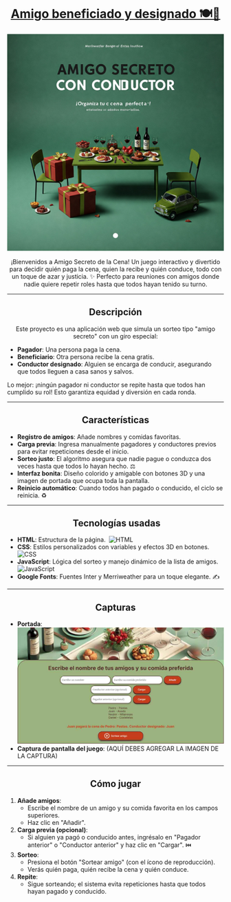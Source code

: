 <h1 align="center"><u>Amigo beneficiado y designado️ 🍽️🎁 </u></h1>

<p align="center">
  <img src="README.img/caratula.jpg" alt="Carátula del juego">
</p>

<p align="center">
  ¡Bienvenidos a Amigo Secreto de la Cena! Un juego interactivo y divertido para decidir quién paga la cena, quien la recibe y quién conduce, todo con un toque de azar y justicia. ✨ Perfecto para reuniones con amigos donde nadie quiere repetir roles hasta que todos hayan tenido su turno. 
</p>

<hr>

<h2 align="center"> Descripción</h2>

<p align="center">
  Este proyecto es una aplicación web que simula un sorteo tipo "amigo secreto" con un giro especial:
  <ul>
    <li><b>Pagador</b>: Una persona paga la cena.</li>
    <li><b>Beneficiario</b>: Otra persona recibe la cena gratis.</li>
    <li><b>Conductor designado</b>: Alguien se encarga de conducir, asegurando que todos lleguen a casa sanos y salvos.</li>
  </ul>
  Lo mejor: ¡ningún pagador ni conductor se repite hasta que todos han cumplido su rol!  Esto garantiza equidad y diversión en cada ronda. 
</p>

<hr>

<h2 align="center"> Características</h2>

<p align="center">
  <ul>
    <li><b>Registro de amigos</b>: Añade nombres y comidas favoritas. </li>
    <li><b>Carga previa</b>: Ingresa manualmente pagadores y conductores previos para evitar repeticiones desde el inicio. </li>
    <li><b>Sorteo justo</b>: El algoritmo asegura que nadie pague o conduzca dos veces hasta que todos lo hayan hecho. ⚖️</li>
    <li><b>Interfaz bonita</b>: Diseño colorido y amigable con botones 3D y una imagen de portada que ocupa toda la pantalla. </li>
    <li><b>Reinicio automático</b>: Cuando todos han pagado o conducido, el ciclo se reinicia. ♻️</li>
  </ul>
</p>

<hr>

<h2 align="center">️ Tecnologías usadas</h2>

<p align="center">
  <ul>
    <li><b>HTML</b>: Estructura de la página. ️ <img src="https://img.shields.io/badge/HTML-5-orange" alt="HTML"></li>
    <li><b>CSS</b>: Estilos personalizados con variables y efectos 3D en botones.  <img src="https://img.shields.io/badge/CSS-3-blue" alt="CSS"></li>
    <li><b>JavaScript</b>: Lógica del sorteo y manejo dinámico de la lista de amigos.  <img src="https://img.shields.io/badge/JavaScript-ES6-yellow" alt="JavaScript"></li>
    <li><b>Google Fonts</b>: Fuentes Inter y Merriweather para un toque elegante. ✍️</li>
  </ul>
</p>

<hr>

<h2 align="center"> Capturas</h2>

<p align="center">
  <ul>
    <li><b>Portada</b>: <img src="README.img/captura.jpg" alt="Captura del juego"></li>
    <li><b>Captura de pantalla del juego</b>: (AQUÍ DEBES AGREGAR LA IMAGEN DE LA CAPTURA)</li>
  </ul>
</p>

<hr>

<h2 align="center"> Cómo jugar</h2>

<p align="center">
  <ol>
    <li><b>Añade amigos</b>:
      <ul>
        <li>Escribe el nombre de un amigo y su comida favorita en los campos superiores.</li>
        <li>Haz clic en "Añadir". ️</li>
      </ul>
    </li>
    <li><b>Carga previa (opcional)</b>:
      <ul>
        <li>Si alguien ya pagó o conducido antes, ingrésalo en "Pagador anterior" o "Conductor anterior" y haz clic en "Cargar". ⏮️</li>
      </ul>
    </li>
    <li><b>Sorteo</b>:
      <ul>
        <li>Presiona el botón "Sortear amigo" (con el ícono de reproducción). </li>
        <li>Verás quién paga, quién recibe la cena y quién conduce. ️</li>
      </ul>
    </li>
    <li><b>Repite</b>:
      <ul>
        <li>Sigue sorteando; el sistema evita repeticiones hasta que todos hayan pagado y conducido. </li>
      </ul>
    </li>
  </ol>
</p>
